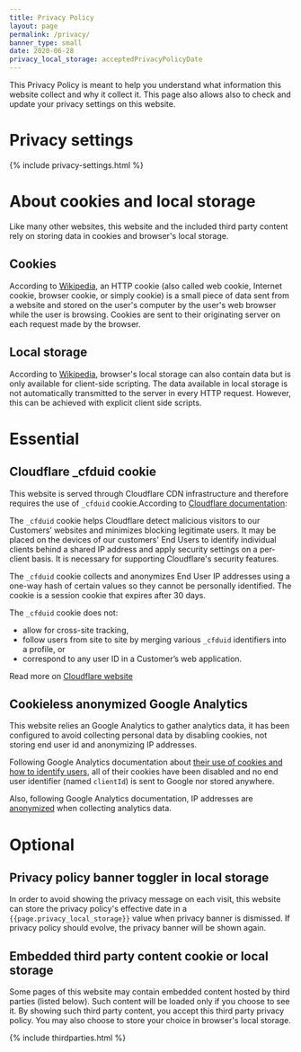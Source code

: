 ```yaml
---
title: Privacy Policy
layout: page
permalink: /privacy/
banner_type: small
date: 2020-06-28
privacy_local_storage: acceptedPrivacyPolicyDate
---
```


This Privacy Policy is meant to help you understand what information this website collect and why it collect it. This page also allows also to check and update your privacy settings on this website.

# Privacy settings

{% include privacy-settings.html %}

# About cookies and local storage

Like many other websites, this website and the included third party content rely on storing data in cookies and browser's local storage.

## Cookies

According to [Wikipedia](https://en.wikipedia.org/wiki/HTTP_cookie), an HTTP cookie (also called web cookie, Internet cookie, browser cookie, or simply cookie) is a small piece of data sent from a website and stored on the user's computer by the user's web browser while the user is browsing. Cookies are sent to their originating server on each request made by the browser.

## Local storage

According to [Wikipedia](https://en.wikipedia.org/wiki/Web_storage), browser's local storage can also contain data but is only available for client-side scripting. The data available in local storage is not automatically transmitted to the server in every HTTP request. However, this can be achieved with explicit client side scripts.

# Essential

## Cloudflare _cfduid cookie

This website is served through Cloudflare CDN infrastructure and therefore requires the use of `_cfduid` cookie.According to [Cloudflare documentation](https://support.cloudflare.com/hc/en-us/articles/200170156-Understanding-the-Cloudflare-Cookies#12345682.):

The `_cfduid` cookie helps Cloudflare detect malicious visitors to our Customers’ websites and minimizes blocking legitimate users. It may be placed on the devices of our customers' End Users to identify individual clients behind a shared IP address and apply security settings on a per-client basis. It is necessary for supporting Cloudflare's security features.

The `_cfduid` cookie collects and anonymizes End User IP addresses using a one-way hash of certain values so they cannot be personally identified. The cookie is a session cookie that expires after 30 days.

The `_cfduid` cookie does not:

- allow for cross-site tracking,
- follow users from site to site by merging various `_cfduid` identifiers into a profile, or
- correspond to any user ID in a Customer’s web application.

Read more on [Cloudflare website](https://support.cloudflare.com/hc/en-us/articles/200170156-Understanding-the-Cloudflare-Cookies#12345682.)

## Cookieless anonymized Google Analytics

This website relies an Google Analytics to gather analytics data, it has been configured to avoid collecting personal data by disabling cookies, not storing end user id and anonymizing IP addresses.

Following Google Analytics documentation about [their use of cookies and how to identify users](https://developers.google.com/analytics/devguides/collection/analyticsjs/cookies-user-id#disabling_cookies), all of their cookies have been disabled and no end user identifier (named `clientId`) is sent to Google nor stored anywhere.

Also, following Google Analytics documentation, IP addresses are [anonymized](https://support.google.com/analytics/answer/2763052?hl=en) when collecting analytics data.

# Optional

## Privacy policy banner toggler in local storage

In order to avoid showing the privacy message on each visit, this website can store the privacy policy's effective date in a `{{page.privacy_local_storage}}` value when privacy banner is dismissed. If privacy policy should evolve, the privacy banner will be shown again.

## Embedded third party content cookie or local storage

Some pages of this website may contain embedded content hosted by third parties (listed below). Such content will be loaded only if you choose to see it. By showing such third party content, you accept this third party privacy policy. You may also choose to store your choice in browser's local storage.

{% include thirdparties.html %}


